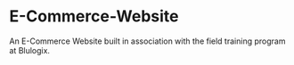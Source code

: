 # E-Commerce-Website
An E-Commerce Website built in association with the field training program at Blulogix.
